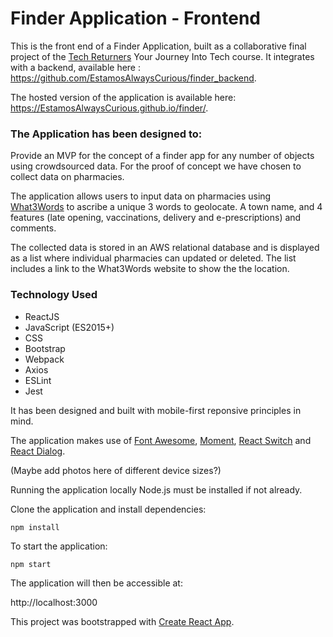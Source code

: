 # Finder Application - Frontend
This is the front end of a Finder Application, built as a collaborative final project of the [Tech Returners](https://www.techreturners.com/) Your Journey Into Tech course. It integrates with a backend, available here : https://github.com/EstamosAlwaysCurious/finder_backend.

The hosted version of the application is available here: https://EstamosAlwaysCurious.github.io/finder/.

### The Application has been designed to:
Provide an MVP for the concept of a finder app for any number of objects using crowdsourced data. For the proof of concept we have chosen to collect data on pharmacies.

The application allows users to input data on pharmacies using [What3Words](https://what3words.com/) to ascribe a unique 3 words to geolocate. A town name, and 4 features (late opening, vaccinations, delivery and e-prescriptions) and comments.

The collected data is stored in an AWS relational database and is displayed as a list where individual pharmacies can updated or deleted. The list includes a link to the What3Words website to show the the location.

### Technology Used
- ReactJS
- JavaScript (ES2015+)
- CSS
- Bootstrap
- Webpack
- Axios
- ESLint
- Jest

It has been designed and built with mobile-first reponsive principles in mind.

The application makes use of  [Font Awesome](https://www.npmjs.com/package/font-awesome), [Moment](https://www.npmjs.com/package/moment), [React Switch](https://www.npmjs.com/package/react-switch) and [React Dialog](https://www.npmjs.com/package/react-dialog).

(Maybe add photos here of different device sizes?)

Running the application locally
Node.js must be installed if not already.

Clone the application and install dependencies:

    npm install
To start the application:

    npm start
The application will then be accessible at:

http://localhost:3000


This project was bootstrapped with [Create React App](https://github.com/facebook/create-react-app).

